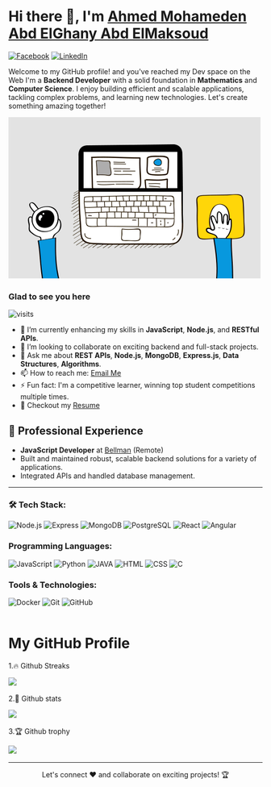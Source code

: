 # Hi there 👋, I'm [Ahmed Mohameden Abd ElGhany Abd ElMaksoud](mailto:am5419@fayoum.edu.eg)

[![Facebook](https://img.shields.io/badge/-Facebook-1877F2?style=for-the-badge&logo=facebook&logoColor=white)](https://facebook.com/realahmedabdelghany)
[![LinkedIn](https://img.shields.io/badge/-LinkedIn-0077B5?style=for-the-badge&logo=linkedin&logoColor=white)](https://www.linkedin.com/in/realahmedabdelghany/)

Welcome to my GitHub profile! and you've reached my Dev space on the Web I'm a **Backend Developer** with a solid foundation in **Mathematics** and **Computer Science**. I enjoy building efficient and scalable applications, tackling complex problems, and learning new technologies. Let's create something amazing together!

![Coding GIF](https://github.com/fighteros/fighteros/blob/master/giphy.gif)

### Glad to see you here

![visits](https://komarev.com/ghpvc/?username=Fighteros&style=for-the-badge&logo&color=blue)

- 🌱 I’m currently enhancing my skills in **JavaScript**, **Node.js**, and **RESTful APIs**.
- 👯 I’m looking to collaborate on exciting backend and full-stack projects.
- 💬 Ask me about **REST APIs**, **Node.js**, **MongoDB**, **Express.js**, **Data Structures**, **Algorithms**.
- 📫 How to reach me: [Email Me](mailto:am5419@fayoum.edu.eg)
- ⚡ Fun fact: I'm a competitive learner, winning top student competitions multiple times.
- 📝 Checkout my [Resume](https://github.com/fighteros/fighteros/blob/master/cv.pdf)

## 💼 Professional Experience

- **JavaScript Developer** at [Bellman]() (Remote)
- Built and maintained robust, scalable backend solutions for a variety of applications.
- Integrated APIs and handled database management.

---

### 🛠 Tech Stack:

![Node.js](https://img.shields.io/badge/-Node.js-339933?style=for-the-badge&logo=node.js&logoColor=303030)
![Express](https://img.shields.io/badge/-Express.js-000000?style=for-the-badge&logo=express.js&logoColor=white)
![MongoDB](https://img.shields.io/badge/-MongoDB-47A248?style=for-the-badge&logo=mongodb&logoColor=4A5F5A)
![PostgreSQL](https://img.shields.io/badge/-PostgreSQL-336791?style=for-the-badge&logo=postgresql&logoColor=white)
![React](https://img.shields.io/badge/-React-61DAFB?style=for-the-badge&logo=React&logoColor=black)
![Angular](https://img.shields.io/badge/-Angular-C21322?style=for-the-badge&logo=Angular&logoColor=white)

### <i class="fas fa-code"></i> Programming Languages:

![JavaScript](https://img.shields.io/badge/-JavaScript-%23323330?style=for-the-badge&logo=javascript&logoColor=%23F7DF1E)
![Python](https://img.shields.io/badge/-Python-4B8BBE?style=for-the-badge&logo=python&logoColor=yellow)
![JAVA](https://img.shields.io/badge/-JAVA-F80000?style=for-the-badge&logo=oracle&logoColor=yellow)
![HTML](https://img.shields.io/badge/-HTML-E44D26?style=for-the-badge&logo=html5&logoColor=white)
![CSS](https://img.shields.io/badge/-CSS-1572B6?style=for-the-badge&logo=css3&logoColor=white)
![C](https://img.shields.io/badge/-C-00599C?style=for-the-badge&logo=c&logoColor=white)

### <i class="fas fa-tools"></i> Tools & Technologies:

![Docker](https://img.shields.io/badge/-Docker-2496ED?style=for-the-badge&logo=docker&logoColor=white)
![Git](https://img.shields.io/badge/-Git-F05032?style=for-the-badge&logo=git&logoColor=white)
![GitHub](https://img.shields.io/badge/-GitHub-181717?style=for-the-badge&logo=github&logoColor=white)
<br/><br/>

# My GitHub Profile

1.🔥 Github Streaks

<img height="180em" src="https://github-readme-streak-stats.herokuapp.com/?user=fighteros&theme=onedark" />

2.📅 Github stats

<img height="180em" src="https://github-readme-stats.vercel.app/api?username=fighteros&show_icons=true&hide_title=true&theme=onedark" />

3.🏆 Github trophy

<img height="180em" src="https://github-profile-trophy.vercel.app/?username=yourusername&theme=onedark" />
<br/>

---

<div align="center">
Let's connect ❤️ and collaborate on exciting projects! 🏆
</div>
